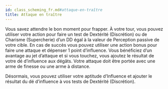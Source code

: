 ```yaml
---
id: class_scheming_fr.md#attaque-en-traître
title: Attaque en traître
---
```


Vous savez attendre le bon moment pour frapper. À votre tour, vous pouvez utiliser votre action pour faire un test de Dextérité (Discrétion) ou de Charisme (Supercherie) d’un DD égal à la valeur de Perception passive de votre cible. En cas de succès vous pouvez utiliser une action bonus pour faire une attaque et dépenser 1 point d’influence. Vous bénéficiez d’un avantage au jet d’attaque et si vous touchez, vous ajoutez le résultat de votre dé d’influence aux dégâts. Votre attaque doit être portée avec une arme de finesse ou une arme à distance.

Désormais, vous pouvez utiliser votre aptitude d’Influence et ajouter le résultat du dé d’influence à vos tests de Dextérité (Discrétion).

